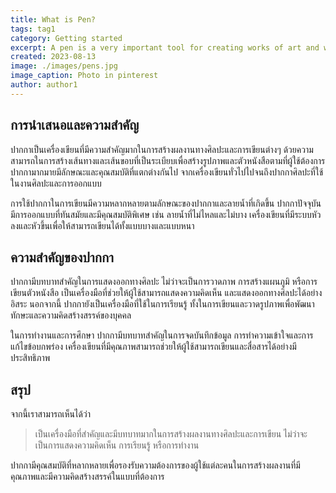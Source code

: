 ```yaml
---
title: What is Pen?
tags: tag1
category: Getting started
excerpt: A pen is a very important tool for creating works of art and writing.
created: 2023-08-13
image: ./images/pens.jpg
image_caption: Photo in pinterest
author: author1
---
```


## การนำเสนอและความสำคัญ

ปากกาเป็นเครื่องเขียนที่มีความสำคัญมากในการสร้างผลงานทางศิลปะและการเขียนต่างๆ ด้วยความสามารถในการสร้างเส้นทางและเส้นขอบที่เป็นระเบียบเพื่อสร้างรูปภาพและตัวหนังสือตามที่ผู้ใช้ต้องการ ปากกามากมายมีลักษณะและคุณสมบัติที่แตกต่างกันไป จากเครื่องเขียนทั่วไปไปจนถึงปากกาศิลปะที่ใช้ในงานศิลปะและการออกแบบ

การใช้ปากกาในการเขียนมีความหลากหลายตามลักษณะของปากกาและลายน้ำที่เกิดขึ้น ปากกาปัจจุบันมีการออกแบบที่ทันสมัยและมีคุณสมบัติพิเศษ เช่น ลายน้ำที่ไม่ไหลและไม่บาง เครื่องเขียนที่มีระบบหัวลงและหัวขึ้นเพื่อให้สามารถเขียนได้ทั้งแบบบางและแบบหนา

## ความสำคัญของปากกา

ปากกามีบทบาทสำคัญในการแสดงออกทางศิลปะ ไม่ว่าจะเป็นการวาดภาพ การสร้างแผนภูมิ หรือการเขียนตัวหนังสือ เป็นเครื่องมือที่ช่วยให้ผู้ใช้สามารถแสดงความคิดเห็น และแสดงออกทางศิลปะได้อย่างอิสระ นอกจากนี้ ปากกายังเป็นเครื่องมือที่ใช้ในการเรียนรู้ ทั้งในการเขียนและวาดรูปภาพเพื่อพัฒนาทักษะและความคิดสร้างสรรค์ของบุคคล

ในการทำงานและการศึกษา ปากกามีบทบาทสำคัญในการจดบันทึกข้อมูล การทำความเข้าใจและการแก้ไขข้อบกพร่อง เครื่องเขียนที่มีคุณภาพสามารถช่วยให้ผู้ใช้สามารถเขียนและสื่อสารได้อย่างมีประสิทธิภาพ

## สรุป

จากนี้เราสามารถเห็นได้ว่า

> เป็นเครื่องมือที่สำคัญและมีบทบาทมากในการสร้างผลงานทางศิลปะและการเขียน ไม่ว่าจะเป็นการแสดงความคิดเห็น การเรียนรู้ หรือการทำงาน

ปากกามีคุณสมบัติที่หลากหลายเพื่อรองรับความต้องการของผู้ใช้แต่ละคนในการสร้างผลงานที่มีคุณภาพและมีความคิดสร้างสรรค์ในแบบที่ต้องการ
